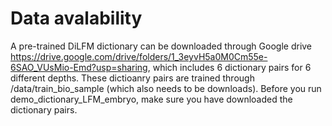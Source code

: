 # Data avalability
A pre-trained DiLFM dictionary can be downloaded through Google drive https://drive.google.com/drive/folders/1_3eyvH5a0M0Cm55e-6SAO_VUsMio-Emd?usp=sharing, which includes 6 dictionary pairs for 6 different depths. These dictioanry pairs are trained through /data/train_bio_sample (which also needs to be downloads). Before you run demo_dictionary_LFM_embryo, make sure you have downloaded the dictionary pairs.
